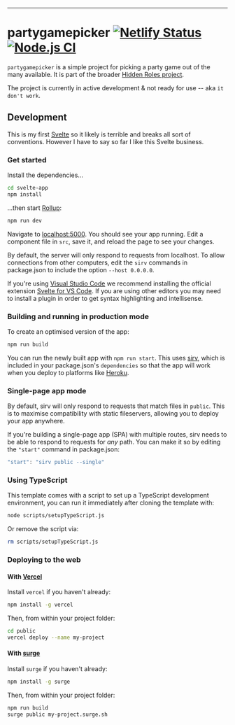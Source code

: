 ---

# partygamepicker [![Netlify Status](https://api.netlify.com/api/v1/badges/9e8ace6d-3a5d-4fb3-807f-34a612da37fd/deploy-status)](https://app.netlify.com/sites/partygamepicker/deploys) [![Node.js CI](https://github.com/hiddenroles/partygamepicker/workflows/Node.js%20CI/badge.svg?branch=main)](https://github.com/hiddenroles/partygamepicker/actions?query=workflow%3A%22Node.js+CI%22)



`partygamepicker` is a simple project for picking a party game out of the many available.
It is part of the broader [Hidden Roles project](https://hiddenroles.com).

The project is currently in active development & not ready for use -- aka `it don't work`.

## Development

This is my first [Svelte](https://svelte.dev) so it likely is terrible and breaks all sort of conventions.
However I have to say so far I like this Svelte business.


### Get started

Install the dependencies...

```bash
cd svelte-app
npm install
```

...then start [Rollup](https://rollupjs.org):

```bash
npm run dev
```

Navigate to [localhost:5000](http://localhost:5000). You should see your app running. Edit a component file in `src`, save it, and reload the page to see your changes.

By default, the server will only respond to requests from localhost. To allow connections from other computers, edit the `sirv` commands in package.json to include the option `--host 0.0.0.0`.

If you're using [Visual Studio Code](https://code.visualstudio.com/) we recommend installing the official extension [Svelte for VS Code](https://marketplace.visualstudio.com/items?itemName=svelte.svelte-vscode). If you are using other editors you may need to install a plugin in order to get syntax highlighting and intellisense.

### Building and running in production mode

To create an optimised version of the app:

```bash
npm run build
```

You can run the newly built app with `npm run start`. This uses [sirv](https://github.com/lukeed/sirv), which is included in your package.json's `dependencies` so that the app will work when you deploy to platforms like [Heroku](https://heroku.com).


### Single-page app mode

By default, sirv will only respond to requests that match files in `public`. This is to maximise compatibility with static fileservers, allowing you to deploy your app anywhere.

If you're building a single-page app (SPA) with multiple routes, sirv needs to be able to respond to requests for *any* path. You can make it so by editing the `"start"` command in package.json:

```js
"start": "sirv public --single"
```

### Using TypeScript

This template comes with a script to set up a TypeScript development environment, you can run it immediately after cloning the template with:

```bash
node scripts/setupTypeScript.js
```

Or remove the script via:

```bash
rm scripts/setupTypeScript.js
```

### Deploying to the web

#### With [Vercel](https://vercel.com)

Install `vercel` if you haven't already:

```bash
npm install -g vercel
```

Then, from within your project folder:

```bash
cd public
vercel deploy --name my-project
```

#### With [surge](https://surge.sh/)

Install `surge` if you haven't already:

```bash
npm install -g surge
```

Then, from within your project folder:

```bash
npm run build
surge public my-project.surge.sh
```
